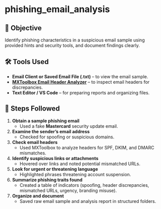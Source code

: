 # phishing_email_analysis

## 📌 Objective
Identify phishing characteristics in a suspicious email sample using provided hints and security tools, and document findings clearly.

## 🛠 Tools Used
- **Email Client or Saved Email File (.txt)** – to view the email sample.  
- **[MXToolbox Email Header Analyzer](https://mxtoolbox.com/EmailHeaders.aspx)** – to inspect   email headers for discrepancies.  
- **Text Editor / VS Code** – for preparing reports and organizing files.  


## 🧾 Steps Followed
1. **Obtain a sample phishing email**  
   - Used a fake **Mastercard** security update email.  
2. **Examine the sender’s email address**  
   - Checked for spoofing or suspicious domains.  
3. **Check email headers**  
   - Used MXToolbox to analyze headers for SPF, DKIM, and DMARC mismatches.  
4. **Identify suspicious links or attachments**  
   - Hovered over links and noted potential mismatched URLs.  
5. **Look for urgent or threatening language**  
   - Highlighted phrases threatening account suspension.  
6. **Summarize phishing traits found**  
   - Created a table of indicators (spoofing, header discrepancies, mismatched URLs, urgency, branding misuse).  
7. **Organize and document**  
   - Saved raw email sample and analysis report in structured folders.  
    
   

